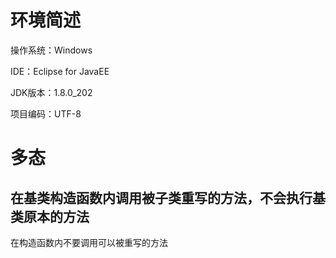 # 环境简述
操作系统：Windows

IDE：Eclipse for JavaEE

JDK版本：1.8.0_202

项目编码：UTF-8

# 多态

## 在基类构造函数内调用被子类重写的方法，不会执行基类原本的方法

在构造函数内不要调用可以被重写的方法